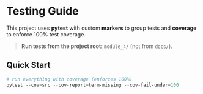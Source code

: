 # Testing Guide

This project uses **pytest** with custom **markers** to group tests and **coverage** to enforce 100% test coverage.

> **Run tests from the project root**: `module_4/` (not from `docs/`).

## Quick Start

```powershell
# run everything with coverage (enforces 100%)
pytest --cov=src --cov-report=term-missing --cov-fail-under=100
